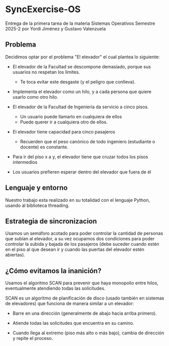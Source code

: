 # SyncExercise-OS

Entrega de la primera tarea de la materia Sistemas Operativos Semestre 2025-2 por Yordi Jiménez y Gustavo Valenzuela

## Problema

Decidimos optar por el problema "El elevador" el cual plantea lo siguiente:

- El elevador de la Facultad se descompone demasiado, porque
sus usuarios no respetan los límites. 

    * Te toca evitar este desgaste (y el peligro que conlleva).

- Implementa el elevador como un hilo, y a cada persona que
quiere usarlo como otro hilo.

- El elevador de la Facultad de Ingeniería da servicio a cinco
pisos.

    * Un usuario puede llamarlo en cualquiera de ellos
    * Puede querer ir a cualquiera otro de ellos.

- El elevador tiene capacidad para cinco pasajeros

    * Recuerden que el peso canónico de todo ingeniero (estudiante o docente) es constante.

- Para ir del piso x a y, el elevador tiene que cruzar todos los pisos intermedios

- Los usuarios prefieren esperar dentro del elevador que fuera de él

## Lenguaje y entorno

Nuestro trabajo esta realizado en su totalidad con el lenguaje Python, usando al biblioteca threading.

## Estrategia de sincronizacion

Usamos un semáforo acotado para poder controlar la cantidad de personas que subían al elevador, a su vez
ocupamos dos condiciones para poder controlar la subida y bajada de los pasajeros (debe suceder cuando estén en el
piso al que desean ir y cuando las puertas del elevador estén abiertas).

## ¿Cómo evitamos la inanición?

Usamos el algoritmo SCAN para prevenir que haya monopolio entre hilos, eventualmente atendiendo todas las solicitudes.

SCAN es un algoritmo de planificación de disco (usado también en sistemas de elevadores) que funciona de manera similar a un elevador:

- Barre en una dirección (generalmente de abajo hacia arriba primero).

- Atiende todas las solicitudes que encuentra en su camino.

- Cuando llega al extremo (piso más alto o más bajo), cambia de dirección y repite el proceso.


